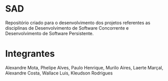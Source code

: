 SAD
===

Repositório criado para o desenvolvimento dos projetos referentes as disciplinas de Desenvolvimento de Software Concorrente e Desenvolvimento de Software Persistente.

Integrantes
===

Alexandre Mota, Phelipe Alves, Paulo Henrique, Murilo Aires, Laerte Marçal, Alexandre Costa, Wallace Luis, Kleudson Rodrigues
